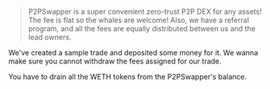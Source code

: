 > P2PSwapper is a super convenient zero-trust P2P DEX for any assets!
The fee is flat so the whales are welcome!
Also, we have a referral program, and all the fees are equally distributed between us and the lead owners.

We've created a sample trade and deposited some money for it. We wanna make sure you cannot withdraw the fees assigned for our trade.

You have to drain all the WETH tokens from the P2PSwapper's balance.
